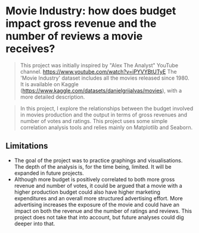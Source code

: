 # Movie Industry: how does budget impact gross revenue and the number of reviews a movie receives?

> This project was initially inspired by "Alex The Analyst" YouTube channel. https://www.youtube.com/watch?v=iPYVYBtUTyE
> The 'Movie Industry' dataset includes all the movies released since 1980. It is available on Kaggle (https://www.kaggle.com/datasets/danielgrijalvas/movies), with a more detailed description.

> In this project, I explore the relationships between the budget involved in movies production and the output in terms of gross revenues and number of votes and ratings. 
> This project uses some simple correlation analysis tools and relies mainly on Matplotlib and Seaborn.

## Limitations
- The goal of the project was to practice graphings and visualisations. The depth of the analysis is, for the time being, limited. It will be expanded in future projects.
- Although more budget is positively correlated to both more gross revenue and number of votes, it could be argued that a movie with a higher production budget could also have higher marketing expenditures and an overall more structured advertising effort. More advertising increases the exposure of the movie and could have an impact on both the revenue and the number of ratings and reviews. This project does not take that into account, but future analyses could dig deeper into that.

